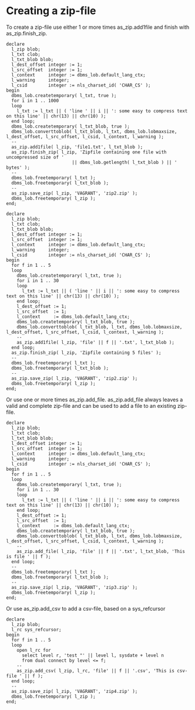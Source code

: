 # Creating a zip-file
To create a zip-file use either 1 or more times as_zip.add1file and finish with as_zip.finish_zip.

<pre><code>declare
  l_zip blob;
  l_txt clob;
  l_txt_blob blob;
  l_dest_offset integer := 1;
  l_src_offset  integer := 1;
  l_context     integer := dbms_lob.default_lang_ctx;
  l_warning     integer;
  l_csid        integer := nls_charset_id( 'CHAR_CS' );
begin
  dbms_lob.createtemporary( l_txt, true );
  for i in 1 .. 1000
  loop
    l_txt := l_txt || ( 'line ' || i || ': some easy to compress text on this line' || chr(13) || chr(10) );
  end loop;
  dbms_lob.createtemporary( l_txt_blob, true );
  dbms_lob.converttoblob( l_txt_blob, l_txt, dbms_lob.lobmaxsize, l_dest_offset, l_src_offset, l_csid, l_context, l_warning );
  --
  as_zip.add1file( l_zip, 'file1.txt', l_txt_blob );
  as_zip.finish_zip( l_zip, 'Zipfile containing one file with uncompressed size of '
                         || dbms_lob.getlength( l_txt_blob ) || '  bytes' );
  --
  dbms_lob.freetemporary( l_txt );
  dbms_lob.freetemporary( l_txt_blob );
  --
  as_zip.save_zip( l_zip, 'VAGRANT', 'zip2.zip' );
  dbms_lob.freetemporary( l_zip );
end;</code></pre>
<pre><code>declare
  l_zip blob;
  l_txt clob;
  l_txt_blob blob;
  l_dest_offset integer := 1;
  l_src_offset  integer := 1;
  l_context     integer := dbms_lob.default_lang_ctx;
  l_warning     integer;
  l_csid        integer := nls_charset_id( 'CHAR_CS' );
begin
  for f in 1 .. 5
  loop
    dbms_lob.createtemporary( l_txt, true );
    for i in 1 .. 30
    loop
      l_txt := l_txt || ( 'line ' || i || ': some easy to compress text on this line' || chr(13) || chr(10) );
    end loop;  
    l_dest_offset := 1;
    l_src_offset  := 1;
    l_context     := dbms_lob.default_lang_ctx;
    dbms_lob.createtemporary( l_txt_blob, true );
    dbms_lob.converttoblob( l_txt_blob, l_txt, dbms_lob.lobmaxsize, l_dest_offset, l_src_offset, l_csid, l_context, l_warning );
    --
    as_zip.add1file( l_zip, 'file' || f || '.txt', l_txt_blob );
  end loop;
  as_zip.finish_zip( l_zip, 'Zipfile containing 5 files' );
  --
  dbms_lob.freetemporary( l_txt );
  dbms_lob.freetemporary( l_txt_blob );
  --
  as_zip.save_zip( l_zip, 'VAGRANT', 'zip2.zip' );
  dbms_lob.freetemporary( l_zip );
end;</code></pre>
Or use one or more times as_zip.add_file. as_zip.add_file always leaves a valid and complete zip-file and can be used to add a file to an existing zip-file.

<pre><code>declare
  l_zip blob;
  l_txt clob;
  l_txt_blob blob;
  l_dest_offset integer := 1;
  l_src_offset  integer := 1;
  l_context     integer := dbms_lob.default_lang_ctx;
  l_warning     integer;
  l_csid        integer := nls_charset_id( 'CHAR_CS' );
begin
  for f in 1 .. 5
  loop
    dbms_lob.createtemporary( l_txt, true );
    for i in 1 .. 30
    loop
      l_txt := l_txt || ( 'line ' || i || ': some easy to compress text on this line' || chr(13) || chr(10) );
    end loop;  
    l_dest_offset := 1;
    l_src_offset  := 1;
    l_context     := dbms_lob.default_lang_ctx;
    dbms_lob.createtemporary( l_txt_blob, true );
    dbms_lob.converttoblob( l_txt_blob, l_txt, dbms_lob.lobmaxsize, l_dest_offset, l_src_offset, l_csid, l_context, l_warning );
    --
    as_zip.add_file( l_zip, 'file' || f || '.txt', l_txt_blob, 'This is file ' || f );
  end loop;
  --
  dbms_lob.freetemporary( l_txt );
  dbms_lob.freetemporary( l_txt_blob );
  --
  as_zip.save_zip( l_zip, 'VAGRANT', 'zip3.zip' );
  dbms_lob.freetemporary( l_zip );
end;</code></pre>
Or use as_zip.add_csv to add a csv-file, based on a sys_refcursor
<pre><code>declare
  l_zip blob;
  l_rc sys_refcursor;
begin
  for f in 1 .. 5
  loop
    open l_rc for
      select level r, 'test "' || level l, sysdate + level n
      from dual connect by level <= f;
    --
    as_zip.add_csv( l_zip, l_rc, 'file' || f || '.csv', 'This is csv-file ' || f );
  end loop;
  --
  as_zip.save_zip( l_zip, 'VAGRANT', 'zip4.zip' );
  dbms_lob.freetemporary( l_zip );
end;</code></pre>

